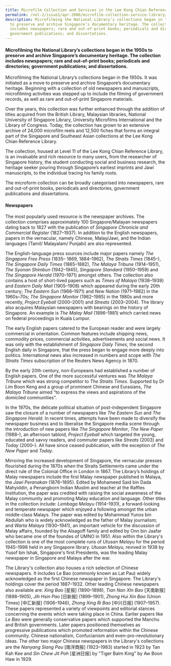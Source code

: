 ```yaml
---
title: Microfilm Collection and Services in the Lee Kong Chian Reference Library
permalink: /vol-2/issue1/apr-2006/microfilm-collection-service-library/
description: Microfilming the National Library’s collections began in the 1950s
  to preserve and archive Singapore’s documentary heritage. The collection
  includes newspapers; rare and out-of-print books; periodicals and directories;
  government publications; and dissertations.
---
```

#### Microfilming the National Library’s collections began in the 1950s to preserve and archive Singapore’s documentary heritage. The collection includes newspapers; rare and out-of-print books; periodicals and directories; government publications; and dissertations.

Microfilming the National Library’s collections began in the 1950s. It was initiated as a move to preserve and archive Singapore’s documentary heritage. Beginning with a collection of old newspapers and manuscripts, microfilming activities was stepped up to include the filming of government records, as well as rare and out-of-print Singapore materials.

Over the years, this collection was further enhanced through the addition of titles acquired from the British Library, Malaysian libraries, National University of Singapore Library, University Microfilms International and the Library of Congress. Today, the collection has grown to an extensive archive of 24,000 microfilm reels and 12,500 fiches that forms an integral part of the Singapore and Southeast Asian collections at the Lee Kong Chian Reference Library.

The collection, housed at Level 11 of the Lee Kong Chian Reference Library, is an invaluable and rich resource to many users, from the researcher of Singapore history, the student conducting social and business research, the heritage seeker pouring through Singapore’s earliest imprints and Jawi manuscripts, to the individual tracing his family roots.

The microform collection can be broadly categorised into newspapers, rare and out-of-print books, periodicals and directories, government publications and dissertations.

#### **Newspapers**
The most popularly used resource is the newspaper archives. The collection comprises approximately 100 Singapore/Malayan newspapers dating back to 1827 with the publication of *Singapore Chronicle and Commercial Register* (1827–1937). In addition to the English newspapers, papers in the vernacular, namely Chinese, Malay/Jawi, and the Indian languages (Tamil/ Malayalam/ Punjabi) are also represented.

The English-language press sources include major papers namely *The Singapore Free Press* (1835– 1869, 1884–1962), *The Straits Times* (1845–), *The Singapore Daily Times* (1865–1882), *The Malaya Tribune* (1914–1951), *The Syonan Shimbun* (1942–1945), *Singapore Standard* (1950–1959) and *The Singapore Herald* (1970–1971) amongst others. The collection also contains a host of short-lived papers such as *Times of Malaya* (1938–1939) and *Eastern Daily Mail* (1905–1908) which appeared during the early 20th century; *The Eastern Sun* (1966–1971) and *New Nation* (1971–1982) in the 1960s–70s; *The Singapore Monitor* (1982–1985) in the 1980s and more recently, *Project Eyeball* (2000–2001) and *Streats* (2003–2004). The library also acquires Malaysian newspapers with bearings on the history of Singapore. An example is *The Malay Mail* (1896–1981) which carried news on federal proceedings in Kuala Lumpur.

The early English papers catered to the European reader and were largely commercial in orientation. Common features include shipping news, commodity prices, commercial activities, advertisements and social news. It was only with the establishment of *Singapore Daily Times*, the second English daily in Singapore, that the press began to engage more deeply into politics. International news also increased in numbers and scope with *The Straits Times* subscription of the Reuters News Agency in 1870.

By the early 20th century, non-Europeans had established a number of English papers. One of the more successful ventures was *The Malaya Tribune* which was strong competitor to *The Straits Times*. Supported by Dr Lim Boon Keng and a group of prominent Chinese and Eurasians, *The Malaya Tribune* aimed “to express the views and aspirations of the domiciled communities”.

In the 1970s, the delicate political situation of post-independent Singapore saw the closure of a number of newspapers like *The Eastern Sun* and *The Singapore Herald*. In recent times, attempts have been made to diversify the newspaper business and to liberalise the Singapore media scene through the introduction of new papers like *The Singapore Monitor*, *The New Paper* (1988–), an afternoon tabloid, *Project Eyeball* which targeted the young, educated and savvy readers, and commuter papers like *Streats* (2003) and *Today* (2000–). All have since ceased publication, with the exception of *The New Paper* and *Today*.

Mirroring the increased development of Singapore, the vernacular presses flourished during the 1870s when the Straits Settlements came under the direct rule of the Colonial Office in London in 1867. The Library’s holdings of Malay newspapers include the first Malay newspaper published in Malaya, the *Jawi Peranakan* (1876–1895). Edited by Mohameed Said bin Dada Mahyiddin, a Penangborn Indian Muslim and teacher at the Raffles Institution, the paper was credited with raising the social awareness of the Malay community and promoting Malay education and language. Other titles in the collection include: *Lembaga Melayu* (1914–1931), a forward-looking and temperate newspaper which enjoyed a following amongst the urban middle-class Malays. The paper was edited by Mohammad Yunos bin Abdullah who is widely acknowledged as the father of Malay journalism; and *Warta Malaya* (1930–1941), an important vehicle for the discussion of Malay affairs, founded by the Alsagoff family and edited by Onn bin Jaafar who became one of the foundes of UMNO in 1951. Also within the Library's collection is one of the most complete runs of *Utusan Melayu* for the period  1945–1998 held in any Singapore library. *Utusan Melayu*, revived in 1938 by Yusof bin Ishak, Singapore's first Presidents, was the leading Malay newspaper in Singapore and Malaya after the war.

The Library's collection also houses a rich selection of Chinese newspapers.  It includes Le Bao (commonly known as Lat Pau) widely acknowledged as the first Chinese newspaper in Singapore.  The Library's holdings cover the period 1887–1932. Other leading Chinese newspapers also available are: *Xing Bao* [星报] (1890–1898), *Tian Nan XIn Bao* [天南新报] (1898–1905), *Jih Hsin Pao* [日新报] (1899–1901), *Zhong Hui Xin Bao* (Union Times) [中汇新报] (1906–1946), *Zhong Xing Ri Bao* [中兴日报] (1907–1957). These papers represented a variety of viewpoints and editorial stances concerning the events which were taking place in China. Earlier papers like *Le Bao* were generally conservative papers which supported the Manchu and British governments. Later papers positioned themselves as progressive publications which promoted reformation within the Chinese community. Chinese nationalism, Confucianism and even-pro-revolutionary ideas.  The other two major Chinese newspapers in the Library's collections are the *Nanyang Siang Pau* [南洋商报] (1923–1983) started in 1923 by Tan Kah Kee and *Sin Chew Jit Poh* [星洲日报] by "Tiger Balm King" by Aw Boon Haw in 1929.




